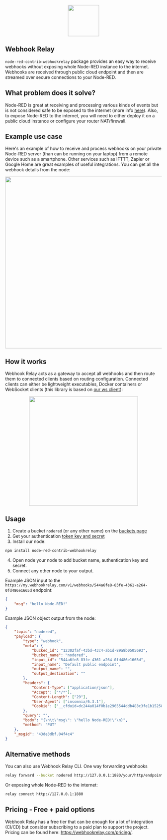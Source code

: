 <p align="center">
    <a href="https://webhookrelay.com" rel="noopener" target="_blank"><img width="100"src="https://webhookrelay.com/images/sat_logo.png"></a>
</p>

## Webhook Relay

`node-red-contrib-webhookrelay` package provides an easy way to receive webhooks without exposing whole Node-RED instance to the internet. Webhooks are received through public cloud endpoint and then are streamed over secure connections to your Node-RED.

## What problem does it solve?

Node-RED is great at receiving and processing various kinds of events but is not considered safe to be exposed to the internet (more info [here](https://github.com/node-red/cookbook.nodered.org/wiki/How-to-safely-expose-Node-RED-to-the-Internet)). Also, to expose Node-RED to the internet, you will need to either deploy it on a public cloud instance or configure your router NAT/firewall.

## Example use case

Here's an example of how to receive and process webhooks on your private Node-RED server (than can be running on your laptop) from a remote device such as a smartphone. Other services such as IFTTT, Zapier or Google Home are great examples of useful integrations. You can get all the webhook details from the node:

<p align="center">
    <a href="https://webhookrelay.com/blog/2019/01/09/nodered-owntracks-direct/" rel="noopener" target="_blank"><img width="550" src="https://webhookrelay.com/images/blog/nodered-owntracks/geo-flow.png"></a>
</p>


## How it works

Webhook Relay acts as a gateway to accept all webhooks and then route them to connected clients based on routing configuration. Connected clients can either be lightweight executables, Docker containers or WebSocket clients (this library is based on [our ws client](https://www.npmjs.com/package/webhookrelay-ws-client)):

<p align="center">
    <a href="https://webhookrelay.com" target="_blank"><img width="350" src="https://webhookrelay.com/images/whr-high-level.jpg"></a>
</p>

## Usage

1. Create a bucket `nodered` (or any other name) on the [buckets page](https://my.webhookrelay.com/buckets)
2. Get your authentication [token key and secret](https://my.webhookrelay.com/tokens)
3. Install our node:

```bash
npm install node-red-contrib-webhookrelay
```

4. Open node your node to add bucket name, authentication key and secret.
5. Connect any other node to your output.

Example JSON input to the `https://my.webhookrelay.com/v1/webhooks/544a6fe8-83fe-4361-a264-0fd486e1665d` endpoint:

```json
{
	"msg": "hello Node-RED!"
}
```

Example JSON object output from the node:

```json
{
	"topic": "nodered",
	"payload": {
		"type": "webhook",
		"meta": {
			"bucked_id": "12302faf-43bd-43c4-ab1d-89a8b0505693",
			"bucket_name": "nodered",
			"input_id": "544a6fe8-83fe-4361-a264-0fd486e1665d",
			"input_name": "Default public endpoint",
			"output_name": "",
			"output_destination": ""
		},
		"headers": {
			"Content-Type": ["application/json"],
			"Accept": ["*/*"],
			"Content-Length": ["29"],
			"User-Agent": ["insomnia/6.3.1"],
			"Cookie": ["__cfduid=dc244a014f0b1e2965544ddb483c3fe1b1525866866"]
		},
		"query": "",
		"body": "{\n\t\"msg\": \"hello Node-RED!\"\n}",
		"method": "PUT"
	},
	"_msgid": "43de3dbf.04f4c4"
}
```

## Alternative methods

You can also use Webhook Relay CLI. One way forwarding webhooks 

```bash
relay forward --bucket nodered http://127.0.0.1:1880/your/http/endpoint
```

Or exposing whole Node-RED to the internet:

```bash
relay connect http://127.0.0.1:1880
```

## Pricing - Free + paid options

Webhook Relay has a free tier that can be enough for a lot of integration (CI/CD) but consider subscribing to a paid plan to support the project. Pricing can be found here: https://webhookrelay.com/pricing/. 